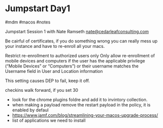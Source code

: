 # Jumpstart Day1
#mdm #macos #notes 

Jumpstart Session 1 with Nate Ramseth
nate@cedarleafconsulting.com

Be cairful of certificates, if you do something wrong you can really mess up your instance and have to re-enroll all your macs. 

Restrict re-enrollment to authorized users only
Only allow re-enrollment of mobile devices and computers if the user has the applicable privilege (“Mobile Devices” or “Computers”) or their username matches the Username field in User and Location information

This setting causes DEP to fail, keep it off.

checkins walk forward, if you set 30

* look for the chrome plugins foldre and add it to invintory collection.
* when making a payload remove the restart payload in the policy, it is enabled by defaul
* https://www.jamf.com/blog/streamlining-your-macos-upgrade-process/
* list of applications we need to install

